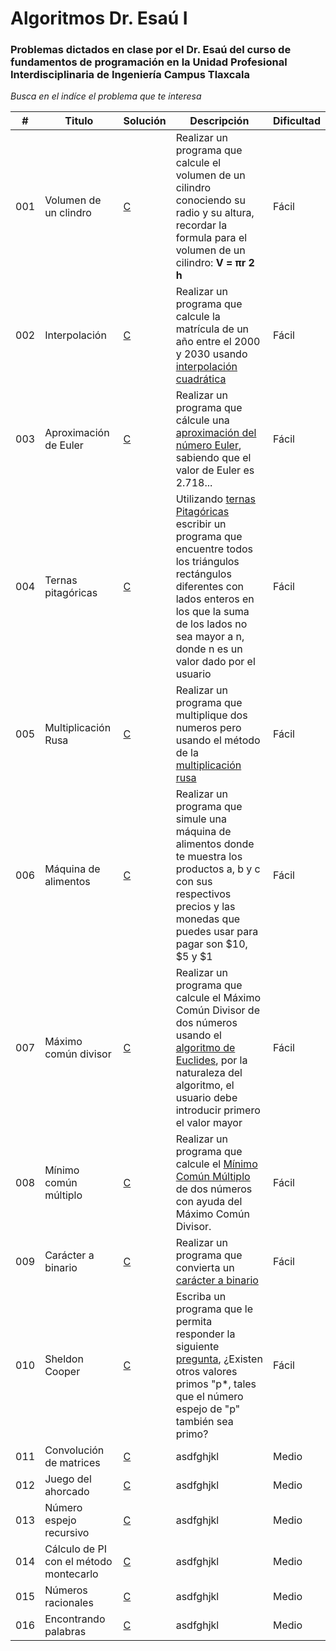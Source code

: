 
# Algoritmos Dr. Esaú I

### Problemas dictados en clase por el Dr. Esaú del curso de fundamentos de programación en la Unidad Profesional Interdisciplinaria de Ingeniería Campus Tlaxcala

_Busca en el indíce el problema que te interesa_

| # | Titulo | Solución | Descripción | Dificultad |
|---| ----- | -------- | ---------- |---------- |
|001|Volumen de un clindro| [C](https://github.com/Jonas-Lara/IPN-CS/blob/master/06.-Algoritmos-DrEsa%C3%BA-1/Algoritmos/001.-Volumen-cilindro/01-Volumen-cilindro.c) | Realizar un programa que calcule el volumen de un cilindro conociendo su radio y su altura, recordar la formula para el volumen de un cilindro: **V = πr 2 h** | Fácil|
|002|Interpolación | [C](https://github.com/Jonas-Lara/IPN-CS/blob/master/06.-Algoritmos-DrEsa%C3%BA-1/Algoritmos/002.-Interpolaci%C3%B3n/02-Interpolaci%C3%B3n.c)| Realizar un programa que calcule la matrícula de un año entre el 2000 y 2030 usando [interpolación cuadrática](https://github.com/Jonas-Lara/IPN-CS/blob/master/06.-Algoritmos-DrEsa%C3%BA-1/Algoritmos/002.-Interpolaci%C3%B3n/README.md)| Fácil|
|003| Aproximación de Euler | [C](https://github.com/Jonas-Lara/IPN-CS/blob/master/06.-Algoritmos-DrEsa%C3%BA-1/Algoritmos/003.-Euler/03-Euler.c)|Realizar un programa que cálcule una [aproximación del número Euler](https://github.com/Jonas-Lara/IPN-CS/blob/master/06.-Algoritmos-DrEsa%C3%BA-1/Algoritmos/003.-Euler/README.md), sabiendo que el valor de Euler es 2.718...| Fácil|
|004| Ternas pitagóricas | [C](https://github.com/Jonas-Lara/IPN-CS/blob/master/06.-Algoritmos-DrEsa%C3%BA-1/Algoritmos/004.-Ternas-Pitag%C3%B3ricas/04-Ternas-Pitag%C3%B3ricas.c)| Utilizando [ternas Pitagóricas](https://github.com/Jonas-Lara/IPN-CS/blob/master/06.-Algoritmos-DrEsa%C3%BA-1/Algoritmos/004.-Ternas-Pitag%C3%B3ricas/README.md) escribir un programa que encuentre todos los triángulos rectángulos diferentes con lados enteros en los que la suma de los lados no sea mayor a n, donde n es un valor dado por el usuario| Fácil|
|005| Multiplicación Rusa | [C](https://github.com/Jonas-Lara/IPN-CS/blob/master/06.-Algoritmos-DrEsa%C3%BA-1/Algoritmos/005.-Multiplicaci%C3%B3n-Rusa/05-Multiplicaci%C3%B3n-Rusa.c)|Realizar un programa que multiplique dos numeros pero usando el método de la [multiplicación rusa](https://github.com/Jonas-Lara/IPN-CS/blob/master/06.-Algoritmos-DrEsa%C3%BA-1/Algoritmos/005.-Multiplicaci%C3%B3n-Rusa/README.md)| Fácil|
|006| Máquina de alimentos | [C](https://github.com/Jonas-Lara/IPN-CS/blob/master/06.-Algoritmos-DrEsa%C3%BA-1/Algoritmos/006-M%C3%A1quina-de-Alimentos/06-M%C3%A1quina-de-Alimentos.c)|Realizar un programa que simule una máquina de alimentos donde te muestra los productos a, b y c con sus respectivos precios y las monedas que puedes usar para pagar son $10, $5 y $1| Fácil|
|007| Máximo común divisor | [C](https://github.com/Jonas-Lara/IPN-CS/blob/master/06.-Algoritmos-DrEsa%C3%BA-1/Algoritmos/007.-M%C3%A1ximo-com%C3%BAn-denominador/07-Mcd.c)|Realizar un programa que calcule el Máximo Común Divisor de dos números usando el [algoritmo de Euclides](https://github.com/Jonas-Lara/IPN-CS/tree/master/06.-Algoritmos-DrEsa%C3%BA-1/Algoritmos/007.-M%C3%A1ximo-com%C3%BAn-denominador), por la naturaleza del algoritmo, el usuario debe introducir primero el valor mayor| Fácil|
|008| Mínimo común múltiplo| [C](https://github.com/Jonas-Lara/IPN-CS/blob/master/06.-Algoritmos-DrEsa%C3%BA-1/Algoritmos/008.-M%C3%ADnimo-com%C3%BAn-m%C3%BAltiplo/08-Mcm.c)| Realizar un programa que calcule el [Mínimo Común Múltiplo](https://github.com/Jonas-Lara/IPN-CS/tree/master/06.-Algoritmos-DrEsa%C3%BA-1/Algoritmos/008.-M%C3%ADnimo-com%C3%BAn-m%C3%BAltiplo) de dos números con ayuda del Máximo Común Divisor.| Fácil|
|009| Carácter a binario | [C](https://github.com/Jonas-Lara/IPN-CS/blob/master/06.-Algoritmos-DrEsa%C3%BA-1/Algoritmos/009.-Car%C3%A1cter-a-Binario/09-Car%C3%A1cter-a-Binario.c)|Realizar un programa que convierta un [carácter a binario](https://github.com/Jonas-Lara/IPN-CS/blob/master/06.-Algoritmos-DrEsa%C3%BA-1/Algoritmos/009.-Car%C3%A1cter-a-Binario/README.md)| Fácil|
|010| Sheldon Cooper | [C](https://github.com/Jonas-Lara/IPN-CS/blob/master/06.-Algoritmos-DrEsa%C3%BA-1/Algoritmos/010.-Sheldon-Cooper/10-Sheldon-Cooper.c)| Escriba un programa que le permita responder la siguiente [pregunta](https://github.com/Jonas-Lara/IPN-CS/blob/master/06.-Algoritmos-DrEsa%C3%BA-1/Algoritmos/010.-Sheldon-Cooper/README.md), ¿Existen otros valores primos "p*, tales que el número espejo de "p" también sea primo? | Fácil|
|011| Convolución de matrices | [C](https://github.com/Jonas-Lara/IPN-CS/blob/master/06.-Algoritmos-DrEs%C3%A1u-1/Algoritmos/11-Convoluci%C3%B3n-de-Matrices.c)|asdfghjkl| Medio|
|012| Juego del ahorcado | [C](https://github.com/Jonas-Lara/IPN-CS/blob/master/06.-Algoritmos-DrEs%C3%A1u-1/Algoritmos/12-Juego-de-Ahorcado.c)|asdfghjkl| Medio|
|013| Número espejo recursivo | [C](https://github.com/Jonas-Lara/IPN-CS/blob/master/06.-Algoritmos-DrEs%C3%A1u-1/Algoritmos/13-Numero-espejo-recursivo.c)|asdfghjkl| Medio|
|014| Cálculo de PI con el método montecarlo | [C](https://github.com/Jonas-Lara/IPN-CS/blob/master/06.-Algoritmos-DrEs%C3%A1u-1/Algoritmos/14-PI-Montecarlo.c)|asdfghjkl| Medio|
|015| Números racionales | [C](https://github.com/Jonas-Lara/IPN-CS/blob/master/06.-Algoritmos-DrEs%C3%A1u-1/Algoritmos/15-Numeros-Racionales.c)|asdfghjkl| Medio|
|016| Encontrando palabras | [C](https://github.com/Jonas-Lara/IPN-CS/blob/master/06.-Algoritmos-DrEs%C3%A1u-1/Algoritmos/16-Encontrando-Palabras.c)|asdfghjkl| Medio|



